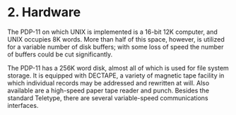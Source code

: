 # 2. Hardware

The PDP-11 on which UNIX is implemented is a 16-bit 12K computer,
and UNIX occupies 8K words. More than half of this space,
however, is utilized for a variable number of disk buffers; with
some loss of speed the number of buffers could be cut significantly.

The PDP-11 has a 256K word disk, almost all of which is used for
file system storage. It is equipped with DECTAPE, a variety of
magnetic tape facility in which individual records may be addressed
and rewritten at will. Also available are a high-speed paper
tape reader and punch. Besides the standard Teletype, there are
several variable-speed communications interfaces.
